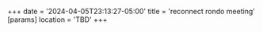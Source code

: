 +++
date = '2024-04-05T23:13:27-05:00'
title = 'reconnect rondo meeting'
[params]
    location = 'TBD'
+++